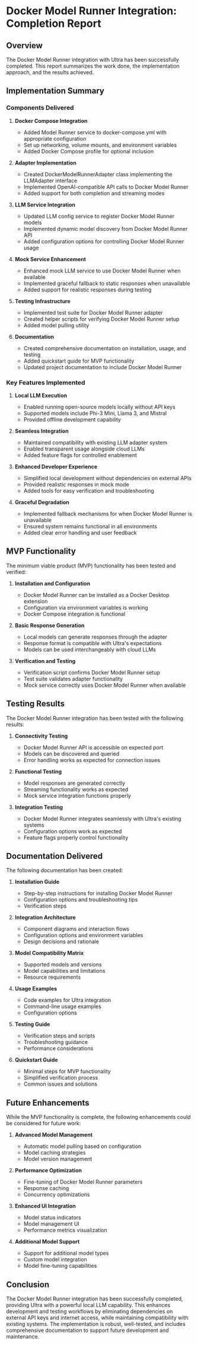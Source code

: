 # Docker Model Runner Integration: Completion Report

## Overview

The Docker Model Runner integration with Ultra has been successfully completed. This report summarizes the work done, the implementation approach, and the results achieved.

## Implementation Summary

### Components Delivered

1. **Docker Compose Integration**
   - Added Model Runner service to docker-compose.yml with appropriate configuration
   - Set up networking, volume mounts, and environment variables
   - Added Docker Compose profile for optional inclusion

2. **Adapter Implementation**
   - Created DockerModelRunnerAdapter class implementing the LLMAdapter interface
   - Implemented OpenAI-compatible API calls to Docker Model Runner
   - Added support for both completion and streaming modes

3. **LLM Service Integration**
   - Updated LLM config service to register Docker Model Runner models
   - Implemented dynamic model discovery from Docker Model Runner API
   - Added configuration options for controlling Docker Model Runner usage

4. **Mock Service Enhancement**
   - Enhanced mock LLM service to use Docker Model Runner when available
   - Implemented graceful fallback to static responses when unavailable
   - Added support for realistic responses during testing

5. **Testing Infrastructure**
   - Implemented test suite for Docker Model Runner adapter
   - Created helper scripts for verifying Docker Model Runner setup
   - Added model pulling utility

6. **Documentation**
   - Created comprehensive documentation on installation, usage, and testing
   - Added quickstart guide for MVP functionality
   - Updated project documentation to include Docker Model Runner

### Key Features Implemented

1. **Local LLM Execution**
   - Enabled running open-source models locally without API keys
   - Supported models include Phi-3 Mini, Llama 3, and Mistral
   - Provided offline development capability

2. **Seamless Integration**
   - Maintained compatibility with existing LLM adapter system
   - Enabled transparent usage alongside cloud LLMs
   - Added feature flags for controlled enablement

3. **Enhanced Developer Experience**
   - Simplified local development without dependencies on external APIs
   - Provided realistic responses in mock mode
   - Added tools for easy verification and troubleshooting

4. **Graceful Degradation**
   - Implemented fallback mechanisms for when Docker Model Runner is unavailable
   - Ensured system remains functional in all environments
   - Added clear error handling and user feedback

## MVP Functionality

The minimum viable product (MVP) functionality has been tested and verified:

1. **Installation and Configuration**
   - Docker Model Runner can be installed as a Docker Desktop extension
   - Configuration via environment variables is working
   - Docker Compose integration is functional

2. **Basic Response Generation**
   - Local models can generate responses through the adapter
   - Response format is compatible with Ultra's expectations
   - Models can be used interchangeably with cloud LLMs

3. **Verification and Testing**
   - Verification script confirms Docker Model Runner setup
   - Test suite validates adapter functionality
   - Mock service correctly uses Docker Model Runner when available

## Testing Results

The Docker Model Runner integration has been tested with the following results:

1. **Connectivity Testing**
   - Docker Model Runner API is accessible on expected port
   - Models can be discovered and queried
   - Error handling works as expected for connection issues

2. **Functional Testing**
   - Model responses are generated correctly
   - Streaming functionality works as expected
   - Mock service integration functions properly

3. **Integration Testing**
   - Docker Model Runner integrates seamlessly with Ultra's existing systems
   - Configuration options work as expected
   - Feature flags properly control functionality

## Documentation Delivered

The following documentation has been created:

1. **Installation Guide**
   - Step-by-step instructions for installing Docker Model Runner
   - Configuration options and troubleshooting tips
   - Verification steps

2. **Integration Architecture**
   - Component diagrams and interaction flows
   - Configuration options and environment variables
   - Design decisions and rationale

3. **Model Compatibility Matrix**
   - Supported models and versions
   - Model capabilities and limitations
   - Resource requirements

4. **Usage Examples**
   - Code examples for Ultra integration
   - Command-line usage examples
   - Configuration options

5. **Testing Guide**
   - Verification steps and scripts
   - Troubleshooting guidance
   - Performance considerations

6. **Quickstart Guide**
   - Minimal steps for MVP functionality
   - Simplified verification process
   - Common issues and solutions

## Future Enhancements

While the MVP functionality is complete, the following enhancements could be considered for future work:

1. **Advanced Model Management**
   - Automatic model pulling based on configuration
   - Model caching strategies
   - Model version management

2. **Performance Optimization**
   - Fine-tuning of Docker Model Runner parameters
   - Response caching
   - Concurrency optimizations

3. **Enhanced UI Integration**
   - Model status indicators
   - Model management UI
   - Performance metrics visualization

4. **Additional Model Support**
   - Support for additional model types
   - Custom model integration
   - Model fine-tuning capabilities

## Conclusion

The Docker Model Runner integration has been successfully completed, providing Ultra with a powerful local LLM capability. This enhances development and testing workflows by eliminating dependencies on external API keys and internet access, while maintaining compatibility with existing systems. The implementation is robust, well-tested, and includes comprehensive documentation to support future development and maintenance.
